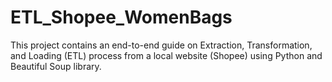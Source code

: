 # ETL_Shopee_WomenBags
This project contains an end-to-end guide on Extraction, Transformation, and Loading (ETL) process from a local website (Shopee) using Python and Beautiful Soup library.
